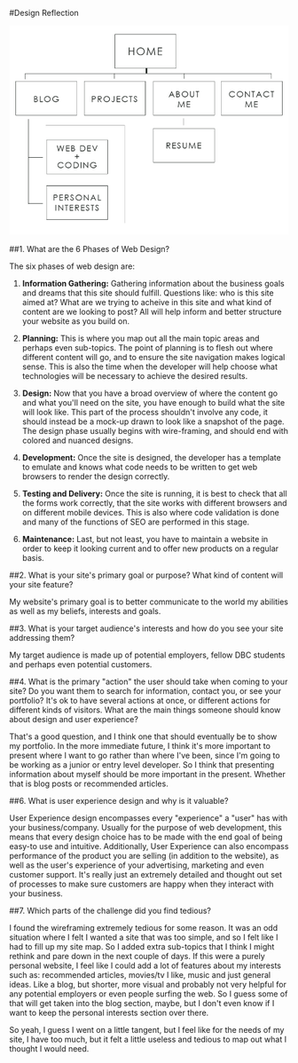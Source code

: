 #Design Reflection

![My Image](/week-2/imgs/site-map.png)

##1. What are the 6 Phases of Web Design?

The six phases of web design are:

1. **Information Gathering:** Gathering information about the business goals and dreams that this site should fulfill. Questions like: who is this site aimed at? What are we trying to acheive in this site and what kind of content are we looking to post? All will help inform and better structure your website as you build on.

2. **Planning:** This is where you map out all the main topic areas and perhaps even sub-topics. The point of planning is to flesh out where different content will go, and to ensure the site navigation makes logical sense. This is also the time when the developer will help choose what technologies will be necessary to achieve the desired results.

3. **Design:** Now that you have a broad overview of where the content go and what you'll need on the site, you have enough to build what the site will look like. This part of the process shouldn't involve any code, it should instead be a mock-up drawn to look like a snapshot of the page. The design phase usually begins with wire-framing, and should end with colored and nuanced designs.

4. **Development:** Once the site is designed, the developer has a template to emulate and knows what code needs to be written to get web browsers to render the design correctly.

5. **Testing and Delivery:** Once the site is running, it is best to check that all the forms work correctly, that the site works with different browsers and on different mobile devices. This is also where code validation is done and many of the functions of SEO are performed in this stage.

6. **Maintenance:** Last, but not least, you have to maintain a website in order to keep it looking current and to offer new products on a regular basis. 

##2. What is your site's primary goal or purpose? What kind of content will your site feature?

My website's primary goal is to better communicate to the world my abilities as well as my beliefs, interests and goals.

##3. What is your target audience's interests and how do you see your site addressing them?

My target audience is made up of potential employers, fellow DBC students and perhaps even potential customers.

##4. What is the primary "action" the user should take when coming to your site? Do you want them to search for information, contact you, or see your portfolio? It's ok to have  several actions at once, or different actions for different kinds of visitors. What are the main things someone should know about design and user experience?

That's a good question, and I think one that should eventually be to show my portfolio. In the more immediate future, I think it's more important to present where I want to go rather than where I've been, since I'm going to be working as a junior or entry level developer. So I think that presenting information about myself should be more important in the present. Whether that is blog posts or recommended articles.

##6. What is user experience design and why is it valuable?

User Experience design encompasses every "experience" a "user" has with your business/company. Usually for the purpose of web development, this means that every design choice has to be made with the end goal of being easy-to use and intuitive. Additionally, User Experience can also encompass performance of the product you are selling (in addition to the website), as well as the user's experience of your advertising, marketing and even customer support. It's really just an extremely detailed and thought out set of processes to make sure customers are happy when they interact with your business.

##7. Which parts of the challenge did you find tedious?

I found the wireframing extremely tedious for some reason. It was an odd situation where I felt I wanted a site that was too simple, and so I felt like I had to fill up my site map. So I added extra sub-topics that I think I might rethink and pare down in the next couple of days. If this were a purely personal website, I feel like I could add a lot of features about my interests such as: recommended articles, movies/tv I like, music and just general ideas. Like a blog, but shorter, more visual and probably not very helpful for any potential employers or even people surfing the web. So I guess some of that will get taken into the blog section, maybe, but I don't even know if I want to keep the personal interests section over there. 

So yeah, I guess I went on a little tangent, but I feel like for the needs of my site, I have too much, but it felt a little useless and tedious to map out what I thought I would need.